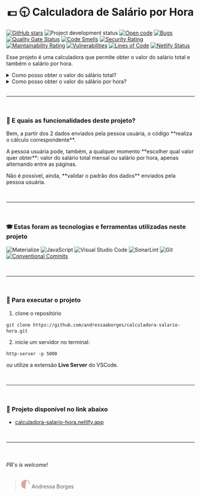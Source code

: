 <h1 align="center">💵 🕤 Calculadora de Salário por Hora</h1>

[![GitHub stars](https://img.shields.io/github/stars/andressaaborges/learning-tdd)](https://github.com/andressaaborges/learning-tdd/stargazers) ![Project development status](https://img.shields.io/static/v1?label=status&message=done&color=green&) [![Open code](https://img.shields.io/static/v1?label=&labelColor=333&logo=visualstudiocode&logoColor=blue&message=Open%20in%20Visual%20Studio%20Code&color=blue)](https://github.dev/andressaaborges/calculadora-salario-hora) [![Bugs](https://sonarcloud.io/api/project_badges/measure?project=andressaaborges_calculadora-salario-hora&metric=bugs)](https://sonarcloud.io/summary/new_code?id=andressaaborges_calculadora-salario-hora) [![Quality Gate Status](https://sonarcloud.io/api/project_badges/measure?project=andressaaborges_calculadora-salario-hora&metric=alert_status)](https://sonarcloud.io/summary/new_code?id=andressaaborges_calculadora-salario-hora) [![Code Smells](https://sonarcloud.io/api/project_badges/measure?project=andressaaborges_calculadora-salario-hora&metric=code_smells)](https://sonarcloud.io/summary/new_code?id=andressaaborges_calculadora-salario-hora) [![Security Rating](https://sonarcloud.io/api/project_badges/measure?project=andressaaborges_calculadora-salario-hora&metric=security_rating)](https://sonarcloud.io/summary/new_code?id=andressaaborges_calculadora-salario-hora) [![Maintainability Rating](https://sonarcloud.io/api/project_badges/measure?project=andressaaborges_calculadora-salario-hora&metric=sqale_rating)](https://sonarcloud.io/summary/new_code?id=andressaaborges_calculadora-salario-hora) [![Vulnerabilities](https://sonarcloud.io/api/project_badges/measure?project=andressaaborges_calculadora-salario-hora&metric=vulnerabilities)](https://sonarcloud.io/summary/new_code?id=andressaaborges_calculadora-salario-hora) [![Lines of Code](https://sonarcloud.io/api/project_badges/measure?project=andressaaborges_calculadora-salario-hora&metric=ncloc)](https://sonarcloud.io/summary/new_code?id=andressaaborges_calculadora-salario-hora) [![Netlify Status](https://api.netlify.com/api/v1/badges/03f3b076-482f-437d-bff7-96e0fef402c5/deploy-status)](https://app.netlify.com/sites/calculadora-salario-hora/deploys)

<p>
    Esse projeto é uma calculadora que permite obter o valor do salário total e também o salário por hora.
</p>

<details>
    <summary>Como posso obter o valor do sálário total?</summary>
    
    Obtem-se a partir da entrada de 2 dados:

    - `quantidade dos dias trabalhados`
    - `valor do salário por hora`
  
</details>

<details>
    <summary>Como posso obter o valor do sálário por hora?</summary>

    Obtem-se a partir da entrada de 2 dados:

    - `quantidade dos dias trabalhados`
    - `valor do salário total mensal` 

</details>

<br>
<hr>
<br>

<h3>
    🔮 E quais as funcionalidades deste projeto?
</h3>

<p>
    Bem, a partir dos 2 dados enviados pela pessoa usuária, o código **realiza o cálculo correspondente**.
</p>
<p>
    A pessoa usuária pode, também, a qualquer momento **escolher qual valor quer obter**: valor do salário total mensal ou salário por hora, apenas alternando entre as páginas.
</p>
<p>
    Não é possível, ainda, **validar o padrão dos dados** enviados pela pessoa usuária.
</p>

<br>
<hr>
<br>

<h3>🪗 Estas foram as tecnologias e ferramentas utilizadas neste projeto</h3>

![Materialize](https://img.shields.io/badge/Materialize-F9DC3E?style=for-the-badge&logo=materializel&logoColor=yellow&color=ee6e73) ![JavaScript](https://img.shields.io/badge/javascript-yellow?style=for-the-badge&logo=javascript&logoColor=white) ![Visual Studio Code](https://img.shields.io/badge/VSCode-0078D4?style=for-the-badge&logo=visual%20studio%20code&logoColor=white) ![SonarLint](https://img.shields.io/badge/SonarLint-CB2029?style=for-the-badge&logo=sonarlint&logoColor=white) ![Git](https://img.shields.io/badge/GIT-E44C30?style=for-the-badge&logo=git&logoColor=white) [![Conventional Commits](https://img.shields.io/badge/Conventional%20Commits-%23333?style=for-the-badge&logo=conventionalcommits&logoColor=white)](https://conventionalcommits.org)

<br>
<hr>
<br>

<h3>🤿 Para executar o projeto</h3>

1. clone o repositório

```shell
git clone https://github.com/andressaaborges/calculadora-salario-hora.git
```

2. inicie um servidor no terminal:
```shell
http-server -p 5000
```
ou utilize a extensão **Live Server** do VSCode.

<br>
<hr>
<br>

<h3>👀 Projeto disponível no link abaixo </h3>

- [calculadora-salario-hora.netlify.app](https://calculadora-salario-hora.netlify.app)

<br>
<hr>
<br>

<h6>
    PR's is welcome!
</h6>

> <img src="https://github.com/andressaaborges/portfolio-pretalab/blob/master/assets/logo-andressa-borges.svg" width="24" alt="Logo Andressa Borges"/> Andressa Borges
